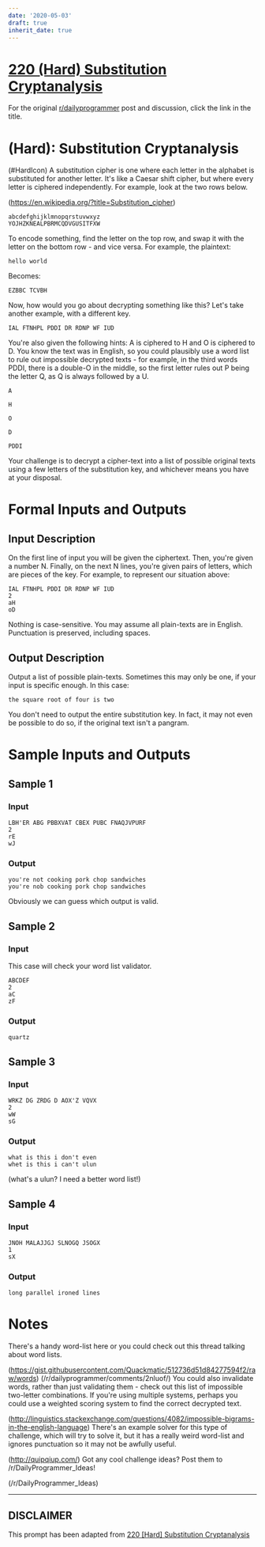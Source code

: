 ```yaml
---
date: '2020-05-03'
draft: true
inherit_date: true
---
```


# [220 (Hard) Substitution Cryptanalysis](https://www.reddit.com/r/dailyprogrammer/comments/3b668g/20150626_challenge_220_hard_substitution/)

For the original [r/dailyprogrammer](https://www.reddit.com/r/dailyprogrammer/) post and discussion, click the link in the title.

#  (Hard): Substitution Cryptanalysis
(#HardIcon)
A substitution cipher is one where each letter in the alphabet is substituted for another letter. It's like a Caesar shift cipher, but where every letter is ciphered independently. For example, look at the two rows below.

(https://en.wikipedia.org/?title=Substitution_cipher)

```
abcdefghijklmnopqrstuvwxyz
YOJHZKNEALPBRMCQDVGUSITFXW
```
To encode something, find the letter on the top row, and swap it with the letter on the bottom row - and vice versa. For example, the plaintext:


```
hello world
```
Becomes:


```
EZBBC TCVBH
```
Now, how would you go about decrypting something like this? Let's take another example, with a different key.


```
IAL FTNHPL PDDI DR RDNP WF IUD
```
You're also given the following hints: A is ciphered to H and O is ciphered to D. You know the text was in English, so you could plausibly use a word list to rule out impossible decrypted texts - for example, in the third words PDDI, there is a double-O in the middle, so the first letter rules out P being the letter Q, as Q is always followed by a U.


```
A
```

```
H
```

```
O
```

```
D
```

```
PDDI
```
Your challenge is to decrypt a cipher-text into a list of possible original texts using a few letters of the substitution key, and whichever means you have at your disposal.

# Formal Inputs and Outputs
## Input Description
On the first line of input you will be given the ciphertext. Then, you're given a number N. Finally, on the next N lines, you're given pairs of letters, which are pieces of the key. For example, to represent our situation above:


```
IAL FTNHPL PDDI DR RDNP WF IUD
2
aH
oD
```
Nothing is case-sensitive. You may assume all plain-texts are in English. Punctuation is preserved, including spaces.

## Output Description
Output a list of possible plain-texts. Sometimes this may only be one, if your input is specific enough. In this case:


```
the square root of four is two
```
You don't need to output the entire substitution key. In fact, it may not even be possible to do so, if the original text isn't a pangram.

# Sample Inputs and Outputs
## Sample 1
### Input

```
LBH'ER ABG PBBXVAT CBEX PUBC FNAQJVPURF
2
rE
wJ
```
### Output

```
you're not cooking pork chop sandwiches
you're nob cooking pork chop sandwiches
```
Obviously we can guess which output is valid.

## Sample 2
### Input
This case will check your word list validator.


```
ABCDEF
2
aC
zF
```
### Output

```
quartz
```
## Sample 3
### Input

```
WRKZ DG ZRDG D AOX'Z VQVX
2
wW
sG
```
### Output

```
what is this i don't even
whet is this i can't ulun
```
(what's a ulun? I need a better word list!)

## Sample 4
### Input

```
JNOH MALAJJGJ SLNOGQ JSOGX
1
sX
```
### Output

```
long parallel ironed lines
```
# Notes
There's a handy word-list here or you could check out this thread talking about word lists.

(https://gist.githubusercontent.com/Quackmatic/512736d51d84277594f2/raw/words)
(/r/dailyprogrammer/comments/2nluof/)
You could also invalidate words, rather than just validating them - check out this list of impossible two-letter combinations. If you're using multiple systems, perhaps you could use a weighted scoring system to find the correct decrypted text.

(http://linguistics.stackexchange.com/questions/4082/impossible-bigrams-in-the-english-language)
There's an example solver for this type of challenge, which will try to solve it, but it has a really weird word-list and ignores punctuation so it may not be awfully useful.

(http://quipqiup.com/)
Got any cool challenge ideas? Post them to /r/DailyProgrammer_Ideas!

(/r/DailyProgrammer_Ideas)

----
## **DISCLAIMER**
This prompt has been adapted from [220 [Hard] Substitution Cryptanalysis](https://www.reddit.com/r/dailyprogrammer/comments/3b668g/20150626_challenge_220_hard_substitution/
)
